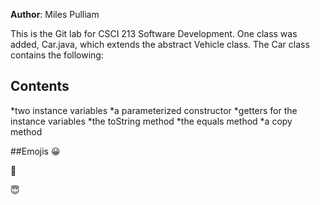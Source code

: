 **Author**: Miles Pulliam

This is the Git lab for CSCI 213 Software Development. One class was added, Car.java,
which extends the abstract Vehicle class. The Car class contains the following:

## Contents
*two instance variables
*a parameterized constructor
*getters for the instance variables
*the toString method
*the equals method
*a copy method


##Emojis
:grinning:

:rofl:

:innocent:


